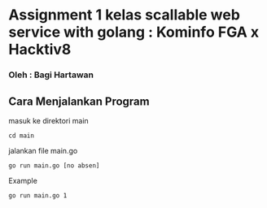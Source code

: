 # Assignment 1 kelas scallable web service with golang : Kominfo FGA x Hacktiv8

### Oleh : Bagi Hartawan

## Cara Menjalankan Program

masuk ke direktori main

`cd main`

jalankan file main.go

`go run main.go [no absen]`

Example

`go run main.go 1`